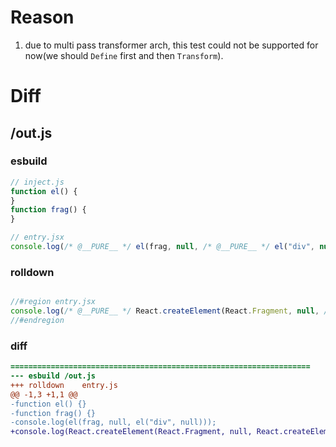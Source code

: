 # Reason
1. due to multi pass transformer arch, this test could not be supported for now(we should `Define` first and then `Transform`).
# Diff
## /out.js
### esbuild
```js
// inject.js
function el() {
}
function frag() {
}

// entry.jsx
console.log(/* @__PURE__ */ el(frag, null, /* @__PURE__ */ el("div", null)));
```
### rolldown
```js

//#region entry.jsx
console.log(/* @__PURE__ */ React.createElement(React.Fragment, null, /* @__PURE__ */ React.createElement("div", null)));
//#endregion

```
### diff
```diff
===================================================================
--- esbuild	/out.js
+++ rolldown	entry.js
@@ -1,3 +1,1 @@
-function el() {}
-function frag() {}
-console.log(el(frag, null, el("div", null)));
+console.log(React.createElement(React.Fragment, null, React.createElement("div", null)));

```